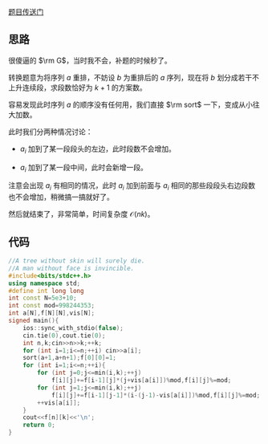 [题目传送门](https://www.luogu.com.cn/problem/AT_abc267_g)

## 思路

很傻逼的 $\rm G$，当时我不会，补题的时候秒了。

转换题意为将序列 $a$ 重排，不妨设 $b$ 为重排后的 $a$ 序列，现在将 $b$ 划分成若干不上升连续段，求段数恰好为 $k+1$ 的方案数。

容易发现此时序列 $a$ 的顺序没有任何用，我们直接 $\rm sort$ 一下，变成从小往大加数。

此时我们分两种情况讨论：

+ $a_i$ 加到了某一段段头的左边，此时段数不会增加。

+ $a_i$ 加到了某一段中间，此时会新增一段。

注意会出现 $a_i$ 有相同的情况，此时 $a_i$ 加到前面与 $a_i$ 相同的那些段段头右边段数也不会增加，稍微搞一搞就好了。

然后就结束了，非常简单，时间复杂度 $\mathcal O(nk)$。

## 代码

```cpp
//A tree without skin will surely die.
//A man without face is invincible.
#include<bits/stdc++.h>
using namespace std;
#define int long long
int const N=5e3+10;
int const mod=998244353;
int a[N],f[N][N],vis[N];
signed main(){
	ios::sync_with_stdio(false);
	cin.tie(0),cout.tie(0);
	int n,k;cin>>n>>k;++k;
	for (int i=1;i<=n;++i) cin>>a[i];
	sort(a+1,a+n+1);f[0][0]=1;
	for (int i=1;i<=n;++i){
		for (int j=0;j<=min(i,k);++j)
			f[i][j]+=f[i-1][j]*(j+vis[a[i]])%mod,f[i][j]%=mod;
		for (int j=1;j<=min(i,k);++j)
			f[i][j]+=f[i-1][j-1]*(i-(j-1)-vis[a[i]])%mod,f[i][j]%=mod;
		++vis[a[i]];
	}
	cout<<f[n][k]<<'\n';
	return 0;
}
```